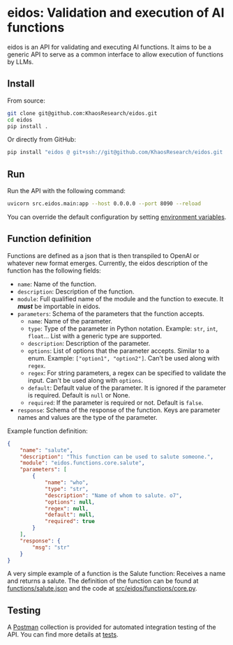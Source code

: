 # eidos:  Validation and execution of AI functions

eidos is an API for validating and executing AI functions. It aims to be a generic API to serve as a common interface to allow execution of functions by LLMs.

## Install

From source:

```bash
git clone git@github.com:KhaosResearch/eidos.git
cd eidos
pip install .
```

Or directly from GitHub:

```bash
pip install "eidos @ git+ssh://git@github.com/KhaosResearch/eidos.git
```

## Run

Run the API with the following command:

```bash
uvicorn src.eidos.main:app --host 0.0.0.0 --port 8090 --reload
```

You can override the default configuration by setting [environment variables](src/eidos/settings.py).

## Function definition

Functions are defined as a json that is then transpiled to OpenAI or whatever new format emerges. Currently, the eidos description of the function has the following fields:
- `name`: Name of the function.
- `description`: Description of the function.
- `module`: Full qualified name of the module and the function to execute. It ***must*** be importable in eidos.
- `parameters`: Schema of the parameters that the function accepts.
    - `name`: Name of the parameter.
    - `type`: Type of the parameter in Python notation. Example: `str`, `int`, `float`... List with a generic type are supported.
    - `description`: Description of the parameter.
    - `options`: List of options that the parameter accepts. Similar to a enum. Example: `["option1", "option2"]`. Can't be used along with `regex`.
    - `regex`: For string parameters, a regex can be specified to validate the input. Can't be used along with `options`.
    - `default`: Default value of the parameter. It is ignored if the parameter is required. Default is `null` or None.
    - `required`: If the parameter is required or not. Default is `false`.
- `response`: Schema of the response of the function. Keys are parameter names and values are the type of the parameter.

Example function definition:
```json
{
    "name": "salute",
    "description": "This function can be used to salute someone.",
    "module": "eidos.functions.core.salute",
    "parameters": [
        {
            "name": "who",
            "type": "str",
            "description": "Name of whom to salute. o7",
            "options": null,
            "regex": null,
            "default": null,
            "required": true
        }
    ],
    "response": {
        "msg": "str"
    }
}
```

A very simple example of a function is the Salute function: Receives a name and returns a salute. The definition of the function can be found at [functions/salute.json](functions/salute.json) and the code at [src/eidos/functions/core.py](src/eidos/functions/core.py).

## Testing

A [Postman](https://www.postman.com/downloads/) collection is provided for automated integration testing of the API. You can find more details at [tests](tests).